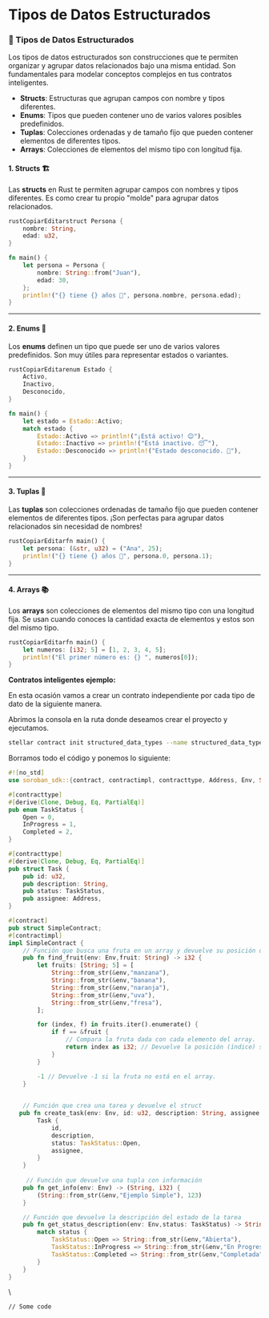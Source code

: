# Tipos de Datos Estructurados

### 🧱 Tipos de Datos Estructurados

Los tipos de datos estructurados son construcciones que te permiten organizar y agrupar datos relacionados bajo una misma entidad. Son fundamentales para modelar conceptos complejos en tus contratos inteligentes.

* **Structs**: Estructuras que agrupan campos con nombre y tipos diferentes.
* **Enums**: Tipos que pueden contener uno de varios valores posibles predefinidos.
* **Tuplas**: Colecciones ordenadas y de tamaño fijo que pueden contener elementos de diferentes tipos.
* **Arrays**: Colecciones de elementos del mismo tipo con longitud fija.

#### 1. Structs 🏗️

Las **structs** en Rust te permiten agrupar campos con nombres y tipos diferentes. Es como crear tu propio "molde" para agrupar datos relacionados.

```rust
rustCopiarEditarstruct Persona {
    nombre: String,
    edad: u32,
}

fn main() {
    let persona = Persona {
        nombre: String::from("Juan"),
        edad: 30,
    };
    println!("{} tiene {} años 👤", persona.nombre, persona.edad);
}
```

***

#### 2. Enums 🎨

Los **enums** definen un tipo que puede ser uno de varios valores predefinidos. Son muy útiles para representar estados o variantes.

```rust
rustCopiarEditarenum Estado {
    Activo,
    Inactivo,
    Desconocido,
}

fn main() {
    let estado = Estado::Activo;
    match estado {
        Estado::Activo => println!("¡Está activo! 😊"),
        Estado::Inactivo => println!("Está inactivo. 😴"),
        Estado::Desconocido => println!("Estado desconocido. 🤔"),
    }
}
```

***

#### 3. Tuplas 🔗

Las **tuplas** son colecciones ordenadas de tamaño fijo que pueden contener elementos de diferentes tipos. ¡Son perfectas para agrupar datos relacionados sin necesidad de nombres!

```rust
rustCopiarEditarfn main() {
    let persona: (&str, u32) = ("Ana", 25);
    println!("{} tiene {} años 👩", persona.0, persona.1);
}
```

***

#### 4. Arrays 📚

Los **arrays** son colecciones de elementos del mismo tipo con una longitud fija. Se usan cuando conoces la cantidad exacta de elementos y estos son del mismo tipo.

```rust
rustCopiarEditarfn main() {
    let numeros: [i32; 5] = [1, 2, 3, 4, 5];
    println!("El primer número es: {} ", numeros[0]);
}
```

**Contratos inteligentes ejemplo:**

En esta ocasión vamos a crear un contrato independiente por cada tipo de dato de la siguiente manera.

Abrimos la consola en la ruta donde deseamos crear el proyecto y ejecutamos.

```bash
stellar contract init structured_data_types --name structured_data_types
```

&#x20;Borramos todo el código y ponemos lo siguiente:

```rust
#![no_std]
use soroban_sdk::{contract, contractimpl, contracttype, Address, Env, String, };

#[contracttype]
#[derive(Clone, Debug, Eq, PartialEq)]
pub enum TaskStatus {
    Open = 0,
    InProgress = 1,
    Completed = 2,
}

#[contracttype]
#[derive(Clone, Debug, Eq, PartialEq)]
pub struct Task {
    pub id: u32,
    pub description: String,
    pub status: TaskStatus,
    pub assignee: Address,
}

#[contract]
pub struct SimpleContract;
#[contractimpl]
impl SimpleContract {
    // Función que busca una fruta en un array y devuelve su posición o -1 si no la encuentra.
    pub fn find_fruit(env: Env,fruit: String) -> i32 {
        let fruits: [String; 5] = [
            String::from_str(&env,"manzana"),
            String::from_str(&env,"banana"),
            String::from_str(&env,"naranja"),
            String::from_str(&env,"uva"),
            String::from_str(&env,"fresa"),
        ];

        for (index, f) in fruits.iter().enumerate() {
            if f == &fruit {
                // Compara la fruta dada con cada elemento del array.
                return index as i32; // Devuelve la posición (índice) si la encuentra.
            }
        }

        -1 // Devuelve -1 si la fruta no está en el array.
    }

 
    // Función que crea una tarea y devuelve el struct
   pub fn create_task(env: Env, id: u32, description: String, assignee: Address) -> Task {
        Task {
            id,
            description,
            status: TaskStatus::Open,
            assignee,
        }
    }
 
     // Función que devuelve una tupla con información
    pub fn get_info(env: Env) -> (String, i32) {
        (String::from_str(&env,"Ejemplo Simple"), 123)
    }

    // Función que devuelve la descripción del estado de la tarea
    pub fn get_status_description(env: Env,status: TaskStatus) -> String {
        match status {
            TaskStatus::Open => String::from_str(&env,"Abierta"),
            TaskStatus::InProgress => String::from_str(&env,"En Progreso"),
            TaskStatus::Completed => String::from_str(&env,"Completada"),
        }
    }
}
```

\


```
// Some code
```
